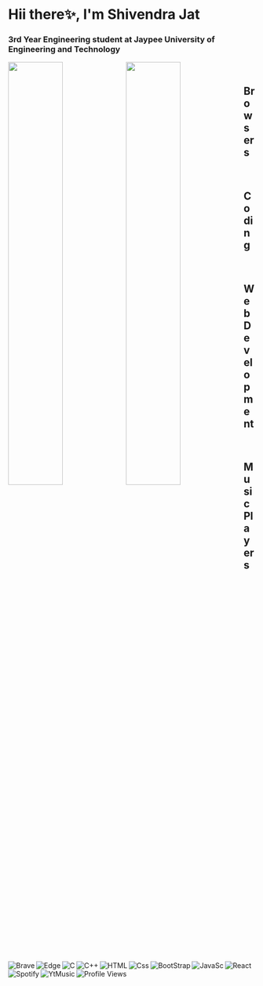 # Hii there✨, I'm Shivendra Jat 
<h3>3rd Year Engineering student at Jaypee University of Engineering and Technology</h3>
<div>
<img align="left" width="47%" src="https://github-readme-stats.vercel.app/api?username=SHIVENDRA8004&show_icons=true&theme=radical" />
<img align="left" width="47%"  src="https://github-readme-stats.vercel.app/api/top-langs/?username=SHIVENDRA8004&layout=compact" /><br>
</div>
<div>
  <h2>Browsers</h2>
  <img align="left" alt="Brave"src="https://img.shields.io/badge/Brave-FB542B?style=for-the-badge&logo=Brave&logoColor=white" />
  <img align="left" alt="Edge"src="https://img.shields.io/badge/Edge-0078D7?style=for-the-badge&logo=Microsoft-edge&logoColor=white" />
</div><br>
<div>
  <h2>Coding</h2>
  <img align="left" alt="C" src="https://img.shields.io/badge/c-%2300599C.svg?style=for-the-badge&logo=c&logoColor=white" />
  <img align="left" alt="C++" src="https://img.shields.io/badge/c++-%2300599C.svg?style=for-the-badge&logo=c%2B%2B&logoColor=white" />
</div><br>
<div>
  <h2>Web Development</h2>
  <img align="left" alt="HTML" src="https://img.shields.io/badge/html5-%23E34F26.svg?style=for-the-badge&logo=html5&logoColor=white" />
  <img align="left" alt="Css" src="https://img.shields.io/badge/css3-%231572B6.svg?style=for-the-badge&logo=css3&logoColor=white" />
  <img align="left" alt="BootStrap" src="https://img.shields.io/badge/bootstrap-%23563D7C.svg?style=for-the-badge&logo=bootstrap&logoColor=white" />
  <img align="left" alt="JavaSc" src="https://img.shields.io/badge/javascript-%23323330.svg?style=for-the-badge&logo=javascript&logoColor=%23F7DF1E" />
  <img align="left" alt="React" src="https://img.shields.io/badge/react-%2320232a.svg?style=for-the-badge&logo=react&logoColor=%2361DAFB" />
</div><br>
<div>
  <h2>Music Players</h2>
  <img align="left" alt="Spotify" src="https://img.shields.io/badge/Spotify-1ED760?style=for-the-badge&logo=spotify&logoColor=white" />
  <img align="left" alt="YtMusic" src="https://img.shields.io/badge/YouTube_Music-FF0000?style=for-the-badge&logo=youtube-music&logoColor=white" />
</div><br>
<div>
  <img align="center" alt="Profile Views" src="https://komarev.com/ghpvc/?username=SHIVENDRA8004" />
</div>
